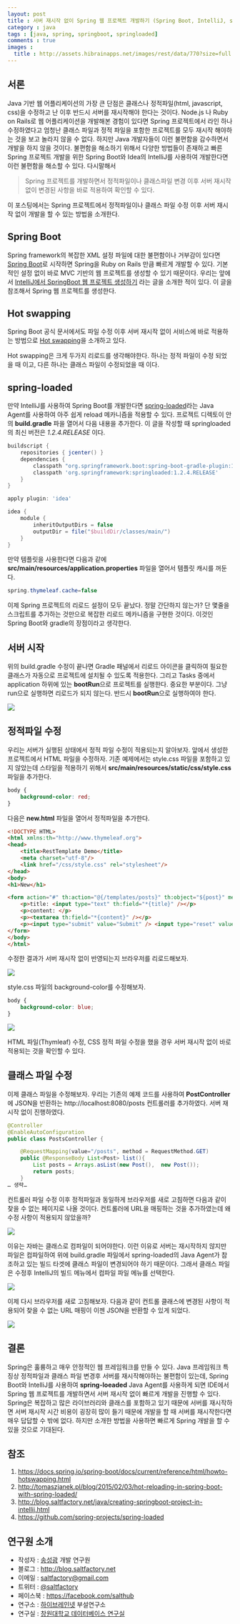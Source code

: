 ```yaml
---
layout: post
title : 서버 재시작 없이 Spring 웹 프로젝트 개발하기 (Spring Boot, IntelliJ, spring-loaded)
category : java
tags : [java, spring, springboot, springloaded]
comments : true
images :
  title : http://assets.hibrainapps.net/images/rest/data/770?size=full
---
```



## 서론

Java 기반 웹 어플리케이션의 가장 큰 단점은 클래스나 정적파일(html, javascript, css)을 수정하고 난 이후 반드시 서버를 재시작해야 한다는 것이다. Node.js 나 Ruby on Rails로 웹 어플리케이션을 개발해본 경험이 있다면 Spring 프로젝트에서  라인 하나 수정하였다고 엄청난 클래스 파일과 정적 파일을 포함한 프로젝트를 모두 재시작 해야하는 것을 보고 놀라지 않을 수 없다. 하지만 Java 개발자들이 이런 불편함을 감수하면서 개발을 하지 않을 것이다. 불편함을 해소하기 위해서 다양한 방법들이 존재하고 빠른 Spring 프로젝트 개발을 위한 Spring Boot와 Idea의 IntelliJ를 사용하여 개발한다면 이런 불편함을 해소할 수 있다. 다시말해서

> Spring 프로젝트를 개발하면서 정적파일이나 클래스파일 변경 이후 서버 재시작 없이 변경된 사항을 바로 적용하여 확인할 수 있다.

이 포스팅에서는 Spring 프로젝트에서 정적파일이나 클래스 파일 수정 이후 서버 재시작 없이 개발을 할 수 있는 방법을 소개한다.

<!--more-->

## Spring Boot

Spring framework의 복잡한 XML 설정 파일에 대한 불편함이나 거부감이 있다면 [Spring Boot](http://projects.spring.io/spring-boot/)로 시작하면 Spring을 Ruby on Rails 만큼 빠르게 개발할 수 있다. 기본적인 설정 없이 바로 MVC 기반의 웹 프로젝트를 생성할 수 있기 때문이다. 우리는 앞에서 [IntelliJ에서 SpringBoot 웹 프로젝트 생성하기](http://blog.saltfactory.net/java/creating-springboot-project-in-intellij.html) 라는 글을 소개한 적이 있다. 이 글을 참조해서 Spring 웹 프로젝트를 생성한다.

## Hot swapping

Spring Boot 공식 문서에서도 파일 수정 이후 서버 재시작 없이 서비스에 바로 적용하는 방법으로 [Hot swapping](https://docs.spring.io/spring-boot/docs/current/reference/html/howto-hotswapping.html)을 소개하고 있다.

Hot swapping은 크게 두가지 리로드를 생각해야한다. 하나는 정적 파일이 수정 되었을 때 이고, 다른 하나는 클래스 파일이 수정되었을 때 이다.

## spring-loaded

만약 IntelliJ를 사용하여 Spring Boot를 개발한다면 [spring-loaded](https://github.com/spring-projects/spring-loaded)라는 Java Agent를 사용하여 아주 쉽게 reload 메카니즘을 적용할 수 있다. 프로젝트 디렉토이 안의 **build.gradle** 파을 열어서 다음 내용을 추가한다. 이 글을 작성할 때 springloaded의 최신 버전은 *1.2.4.RELEASE*  이다.

```groovy
buildscript {
    repositories { jcenter() }
    dependencies {
        classpath "org.springframework.boot:spring-boot-gradle-plugin:1.3.0.RELEASE"
        classpath 'org.springframework:springloaded:1.2.4.RELEASE'
    }
}

apply plugin: 'idea'

idea {
    module {
        inheritOutputDirs = false
        outputDir = file("$buildDir/classes/main/")
    }
}
```

만약 템플릿을 사용한다면 다음과 같에 **src/main/resources/application.properties** 파일을 열어서 템플릿 캐시를 꺼둔다.

```java
spring.thymeleaf.cache=false
```



이제 Spring 프로젝트의 리로드 설정이 모두 끝났다. 정말 간단하지 않는가? 단 몇줄을 스크립트를 추가하는 것만으로 복잡한 리로드 메카니즘을 구현한 것이다. 이것인 Spring Boot와 gradle의 장점이라고 생각한다.

## 서버 시작

위의 build.gradle 수정이 끝나면 Gradle 패널에서 리로드 아이콘을 클릭하여 필요한 클래스가 자동으로 프로젝트에 설치될 수 있도록 적용한다. 그리고 Tasks 중에서 application 하위에 있는 **bootRun**으로 프로젝트를 실행한다. 중요한 부분이다. 그냥 run으로 실행하면 리로드가 되지 않는다. 반드시 **bootRun**으로 실행하여야 한다.

![](http://assets.hibrainapps.net/images/rest/data/806?size=full&m=1447898658)


## 정적파일 수정

우리는 서버가 실행된 상태에서 정적 파일 수정이 적용되는지 알아보자. 앞에서 생성한 프로젝트에서 HTML 파일을 수정하자. 기존 예제에서는 style.css 파일을 포함하고 있지 않았는데 스타일을 적용하기 위해서 **src/main/resources/static/css/style.css** 파일을 추가한다.

```css
body {
    background-color: red;
}
```
다음은 **new.html** 파일을 열어서 정적파일을 추가한다.

```html
<!DOCTYPE HTML>
<html xmlns:th="http://www.thymeleaf.org">
<head>
    <title>RestTemplate Demo</title>
    <meta charset="utf-8"/>
    <link href="/css/style.css" rel="stylesheet"/>
</head>
<body>
<h1>New</h1>

<form action="#" th:action="@{/templates/posts}" th:object="${post}" method="post">
    <p>title: <input type="text" th:field="*{title}" /></p>
    <p>content: </p>
    <p><textarea th:field="*{content}" /></p>
    <p><input type="submit" value="Submit" /> <input type="reset" value="Reset" /></p>
</form>
</body>
</html>
```

수정한 결과가 서버 재시작 없이 반영되는지 브라우저를 리로드해보자.

![](http://assets.hibrainapps.net/images/rest/data/807?size=full&m=1447899021)

style.css 파일의 background-color를 수정해보자.

```css
body {
    background-color: blue;
}
```
![](http://assets.hibrainapps.net/images/rest/data/808?size=full&m=1447899091)

HTML 파일(Thymleaf) 수정, CSS 정적 파일 수정을 했을 경우 서버 재시작 없이 바로 적용되는 것을 확인할 수 있다.

## 클래스 파일 수정

이제 클래스 파일을 수정해보자. 우리는 기존의 예제 코드를 사용하여 **PostController** 에 JSON을 반환하는 http://localhost:8080/posts 컨트롤러를 추가하였다. 서버 재시작 없이 진행하였다.

```java
@Controller
@EnableAutoConfiguration
public class PostsController {

    @RequestMapping(value="/posts", method = RequestMethod.GET)
    public @ResponseBody List<Post> list(){
        List posts = Arrays.asList(new Post(),  new Post());
        return posts;
    }
… 생략…
```

컨트롤러 파일 수정 이후 정적파일과 동일하게 브라우저를 새로 고침하면 다음과 같이 찾을 수 없는 페이지로 나올 것이다. 컨트롤러에 URL을 매핑하는 것을 추가하였는데 왜 수정 사항이 적용되지 않았을까?

![](http://assets.hibrainapps.net/images/rest/data/809?size=full&m=1447899970)

이유는 자바는 클래스로 컴파일이 되어야한다. 이런 이유로 서버는 재시작하지 않지만 파일은 컴파일하여 위에 build.gradle 파일에서 spring-loaded의 Java Agent가 참조하고 있는 빌드 타겟에 클래스 파일이 변경되어야 하기 때문이다. 그래서 클래스 파일은 수정후 IntelliJ의 빌드 메뉴에서 컴파일 파일 메뉴를 선택한다.

![](http://assets.hibrainapps.net/images/rest/data/810?size=full&m=1447900085)

이제 다시 브라우저를 새로 고침해보자. 다음과 같이 컨트롤 클래스에 변경된 사항이 적용되어 찾을 수 없는 URL 매핑이 이젠 JSON을 반환할 수 있게 되었다.

![](http://assets.hibrainapps.net/images/rest/data/811?size=full&m=1447900110)

## 결론

Spring은 훌륭하고 매우 안정적인 웹 프레임워크를 만들 수 있다. Java 프레임워크 특징상 정적파일과 클래스 파일 변경후 서버를 재시작해야하는 불편함이 있는데, Spring Boot와 IntelliJ를 사용하여 **spring-loeaded** Java Agent를 사용하게 되면 IDE에서 Spring 웹 프로젝트를 개발하면서 서버 재시작 없이 빠르게 개발을 진행할 수 있다. Spring은 복잡하고 많은 라이브러리와 클래스를 포함하고 있기 때문에 서버를 재시작하면 서버 재시작 시간 비용이 굉장히 많이 들기 때문에 개발을 할 때 서버를 재시작한다면 매우 답답할 수 밖에 없다. 하지만 소개한 방법을 사용하면 빠르게 Spring 개발을 할 수 있을 것으로 기대된다.

## 참조

1. https://docs.spring.io/spring-boot/docs/current/reference/html/howto-hotswapping.html
2. http://tomaszjanek.pl/blog/2015/02/03/hot-reloading-in-spring-boot-with-spring-loaded/
3. http://blog.saltfactory.net/java/creating-springboot-project-in-intellij.html
4. https://github.com/spring-projects/spring-loaded

## 연구원 소개

* 작성자 : [송성광](http://about.me/saltfactory) 개발 연구원
* 블로그 : http://blog.saltfactory.net
* 이메일 : [saltfactory@gmail.com](mailto:saltfactory@gmail.com)
* 트위터 : [@saltfactory](https://twitter.com/saltfactory)
* 페이스북 : https://facebook.com/salthub
* 연구소 : [하이브레인넷](http://www.hibrain.net) 부설연구소
* 연구실 : [창원대학교 데이터베이스 연구실](http://dblab.changwon.ac.kr)

